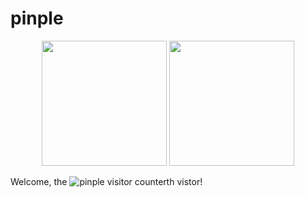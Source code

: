 # pinple

<p align="center">
<img height="200" src="https://github-readme-stats.vercel.app/api?username=pinple&count_private=true&show_icons=true&theme=algolia&include_all_commits=true"/>
<img height="200" src="https://github-readme-stats.vercel.app/api/top-langs/?username=pinple&theme=algolia&hide=css,vim+script&count_private=true&show_icons=true"/>
</p>

Welcome, the ![pinple visitor counter](https://count.getloli.com/get/@pinple?theme=rule34)th vistor!
